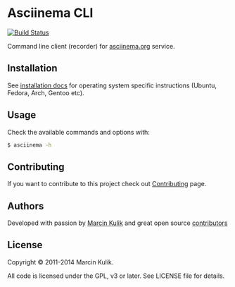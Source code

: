 # Asciinema CLI

[![Build Status](https://travis-ci.org/asciinema/asciinema-cli.svg?branch=master)](https://travis-ci.org/asciinema/asciinema-cli)

Command line client (recorder) for [asciinema.org](https://asciinema.org) service.

## Installation

See [installation docs](https://asciinema.org/docs/installation) for
operating system specific instructions (Ubuntu, Fedora, Arch, Gentoo etc).

## Usage

Check the available commands and options with:

```bash
$ asciinema -h
```

## Contributing

If you want to contribute to this project check out
[Contributing](https://asciinema.org/contributing) page.

## Authors

Developed with passion by [Marcin Kulik](http://ku1ik.com) and great open
source [contributors](https://github.com/asciinema/asciinema-cli/contributors)

## License

Copyright &copy; 2011-2014 Marcin Kulik.

All code is licensed under the GPL, v3 or later. See LICENSE file for details.
